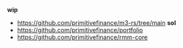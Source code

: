 **wip**
- https://github.com/primitivefinance/m3-rs/tree/main
**sol**
- https://github.com/primitivefinance/portfolio
- https://github.com/primitivefinance/rmm-core
